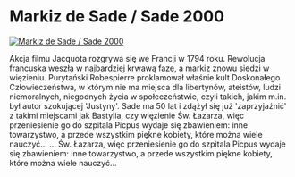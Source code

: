Markiz de Sade / Sade 2000 
=============
[![Markiz de Sade / Sade 2000 ](http://vidos.pl/images/player.gif)](http://vidos.pl/markiz-de-sade-sade-2000)

 Akcja filmu Jacquota rozgrywa się we Francji w 1794 roku. Rewolucja francuska weszła w najbardziej krwawą fazę, a markiz znowu siedzi w więzieniu. Purytański Robespierre proklamował właśnie kult Doskonałego Człowieczeństwa, w którym nie ma miejsca dla libertynów, ateistów, ludzi niemoralnych, niegodnych życia w społeczeństwie, czyli takich, jakim m.in. był autor szokującej 'Justyny'. Sade ma 50 lat i zdążył się już 'zaprzyjaźnić' z takimi miejscami jak Bastylia, czy więzienie Św. Łazarza, więc przeniesienie go do szpitala Picpus wydaje się zbawieniem: inne towarzystwo, a przede wszystkim piękne kobiety, które można wiele nauczyć...   ... Św. Łazarza, więc przeniesienie go do szpitala Picpus wydaje się zbawieniem: inne towarzystwo, a przede wszystkim piękne kobiety, które można wiele nauczyć...
